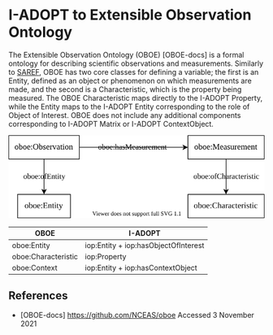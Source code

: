 # I-ADOPT to Extensible Observation Ontology

The Extensible Observation Ontology (OBOE) [OBOE-docs] is a formal ontology for describing scientific observations and measurements.
Similarly to [SAREF](saref.md), OBOE has two core classes for defining a variable; the first is an Entity, defined as an object or phenomenon on which measurements are made, and the second is a Characteristic, which is the property being measured.
The OBOE Characteristic maps directly to the I-ADOPT Property, while the Entity maps to the I-ADOPT Entity corresponding to the role of Object of Interest.
OBOE does not include any additional components corresponding to I-ADOPT Matrix or I-ADOPT ContextObject.

![OBOE overview](./gfx/oboe.svg)

| OBOE                | I-ADOPT                              |
|---------------------|--------------------------------------|
| oboe:Entity         | iop:Entity + iop:hasObjectOfInterest |
| oboe:Characteristic | iop:Property                         |
| oboe:Context        | iop:Entity + iop:hasContextObject    |

## References

* [OBOE-docs] https://github.com/NCEAS/oboe Accessed 3 November 2021
